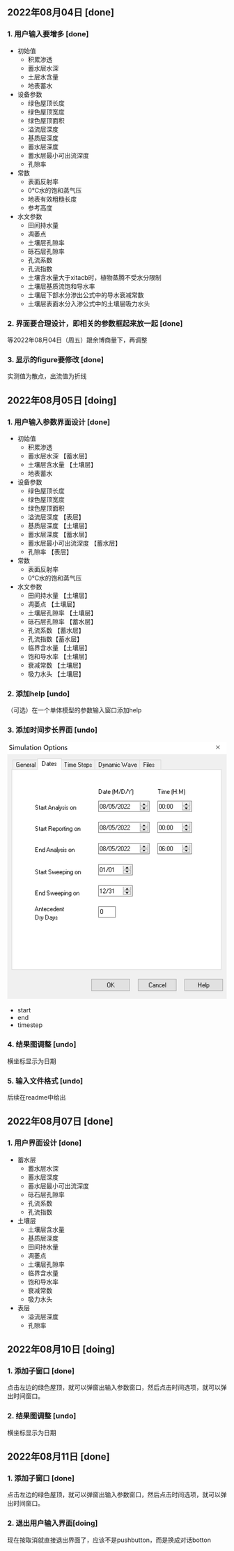 ##  2022年08月04日 [done]
### 1. 用户输入要增多 [done]
 
- 初始值
  - 积累渗透
  - 蓄水层水深
  - 土层水含量
  - 地表蓄水
- 设备参数
  - 绿色屋顶长度
  - 绿色屋顶宽度
  - 绿色屋顶面积
  - 溢流层深度
  - 基质层深度
  - 蓄水层深度
  - 蓄水层最小可出流深度
  - 孔隙率
- 常数
  - 表面反射率
  - 0℃水的饱和蒸气压
  - 地表有效粗糙长度
  - 参考高度
- 水文参数
  - 田间持水量
  - 凋萎点
  - 土壤层孔隙率
  - 砾石层孔隙率
  - 孔流系数
  - 孔流指数
  - 土壤含水量大于xitacb时，植物蒸腾不受水分限制
  - 土壤层基质流饱和导水率
  - 土壤层下部水分渗出公式中的导水衰减常数
  - 土壤层表面水分入渗公式中的土壤层吸力水头



### 2. 界面要合理设计，即相关的参数框起来放一起 [done]
等2022年08月04日（周五）跟余博商量下，再调整

### 3. 显示的figure要修改 [done]
实测值为散点，出流值为折线

## 2022年08月05日 [doing]

### 1. 用户输入参数界面设计 [done]
- 初始值
  - 积累渗透
  - 蓄水层水深 【蓄水层】
  - 土壤层含水量 【土壤层】
  - 地表蓄水
- 设备参数
  - 绿色屋顶长度 
  - 绿色屋顶宽度
  - 绿色屋顶面积
  - 溢流层深度 【表层】
  - 基质层深度 【土壤层】
  - 蓄水层深度 【蓄水层】
  - 蓄水层最小可出流深度 【蓄水层】
  - 孔隙率 【表层】
- 常数
  - 表面反射率
  - 0℃水的饱和蒸气压
- 水文参数
  - 田间持水量 【土壤层】
  - 凋萎点 【土壤层】
  - 土壤层孔隙率 【土壤层】
  - 砾石层孔隙率 【蓄水层】
  - 孔流系数 【蓄水层】
  - 孔流指数【蓄水层】
  - 临界含水量 【土壤层】
  - 饱和导水率 【土壤层】
  - 衰减常数 【土壤层】
  - 吸力水头 【土壤层】
### 2. 添加help [undo]
（可选）在一个单体模型的参数输入窗口添加help

### 3. 添加时间步长界面 [undo]
![image-20220805120901997](https://raw.githubusercontent.com/holmescao/figure-bed/main/img/2022-08-05%2012-09-02_image-20220805120901997.png)
- start
- end
- timestep

### 4. 结果图调整 [undo]
横坐标显示为日期

### 5. 输入文件格式 [undo]
后续在readme中给出

## 2022年08月07日 [done]
### 1. 用户界面设计 [done]

- 蓄水层
  + 蓄水层水深
  + 蓄水层深度
  + 蓄水层最小可出流深度
  + 砾石层孔隙率
  + 孔流系数 
  + 孔流指数
- 土壤层
  + 土壤层含水量
  + 基质层深度
  + 田间持水量 
  + 凋萎点 
  + 土壤层孔隙率
  + 临界含水量
  + 饱和导水率
  + 衰减常数 
  + 吸力水头 
- 表层
  + 溢流层深度
  + 孔隙率

## 2022年08月10日 [doing]
### 1. 添加子窗口 [done]
点击左边的绿色屋顶，就可以弹窗出输入参数窗口，然后点击时间选项，就可以弹出时间窗口。
### 2. 结果图调整 [undo]
横坐标显示为日期

## 2022年08月11日 [done]

### 1. 添加子窗口 [done]
点击左边的绿色屋顶，就可以弹窗出输入参数窗口，然后点击时间选项，就可以弹出时间窗口。

### 2. 退出用户输入界面[doing]
现在按取消就直接退出界面了，应该不是pushbutton，而是换成对话botton